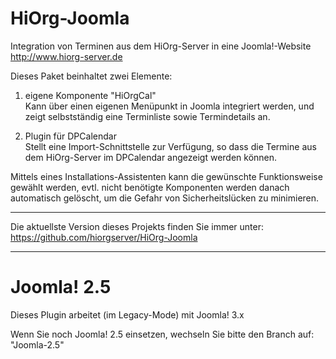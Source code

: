 HiOrg-Joomla
============

Integration von Terminen aus dem HiOrg-Server in eine Joomla!-Website  
http://www.hiorg-server.de

Dieses Paket beinhaltet zwei Elemente:

1. eigene Komponente "HiOrgCal"  
Kann über einen eigenen Menüpunkt in Joomla integriert werden, und zeigt 
selbstständig eine Terminliste sowie Termindetails an.

2. Plugin für DPCalendar  
Stellt eine Import-Schnittstelle zur Verfügung, so dass die Termine aus dem
HiOrg-Server im DPCalendar angezeigt werden können.

Mittels eines Installations-Assistenten kann die gewünschte Funktionsweise
gewählt werden, evtl. nicht benötigte Komponenten werden danach automatisch
gelöscht, um die Gefahr von Sicherheitslücken zu minimieren.

----

Die aktuellste Version dieses Projekts finden Sie immer unter:  
https://github.com/hiorgserver/HiOrg-Joomla

----

Joomla! 2.5
===========

Dieses Plugin arbeitet (im Legacy-Mode) mit Joomla! 3.x

Wenn Sie noch Joomla! 2.5 einsetzen, wechseln Sie bitte den Branch auf: 
"Joomla-2.5"
